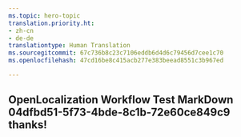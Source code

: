 ```yaml
---
ms.topic: hero-topic
translation.priority.ht:
- zh-cn
- de-de
translationtype: Human Translation
ms.sourcegitcommit: 67c736b8c23c7106eddb6d4d6c79456d7cee1c70
ms.openlocfilehash: 47cd16be8c415acb277e383beead8551c3b967ed

---
```

## OpenLocalization Workflow Test MarkDown 04dfbd51-5f73-4bde-8c1b-72e60ce849c9 thanks!



<!--HONumber=Sep16_HO1-->



